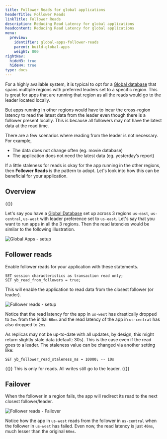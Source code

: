 ```yaml
---
title: Follower Reads for global applications
headerTitle: Follower Reads
linkTitle: Follower Reads
description: Reducing Read Latency for global applications
headcontent: Reducing Read Latency for global applications
menu:
  preview:
    identifier: global-apps-follower-reads
    parent: build-global-apps
    weight: 800
rightNav:
  hideH3: true
  hideH4: true
type: docs
---
```


For a highly available system, it is typical to opt for a [Global database](../global-database) that spans multiple regions with preferred leaders set to a specific region. This is great for apps that are running that region as all the reads would go to the leader located locally.

But apps running in other regions would have to incur the cross-region latency to read the latest data from the leader even though there is a follower present locally. This is because all followers may not have the latest data at the read time.

There are a few scenarios where reading from the leader is not necessary. For example,

- The data does not change often (eg. movie database)
- The application does not need the latest data (eg. yesterday’s report)

If a little staleness for reads is okay for the app running in the other regions, then **Follower Reads** is the pattern to adopt. Let's look into how this can be beneficial for your application.

## Overview

{{<cluster-setup-tabs>}}

Let's say you have a [Global Database](./global-database) set up across 3 regions `us-east`, `us-central`, `us-west` with leader preference set to `us-east`. Let's say that you want to run apps in all the 3 regions. Then the read latencies would be similar to the following illustration.

![Global Apps - setup](/images/develop/global-apps/global-apps-follower-reads-setup.png)

## Follower reads

Enable follower reads for your application with these statements.

```plpgsql
SET session characteristics as transaction read only;
SET yb_read_from_followers = true;
```

This will enable the application to read data from the closest follower (or leader). 

![Follower reads - setup](/images/develop/global-apps/global-apps-follower-reads-final.png)

Notice that the read latency for the app in `us-west` has drastically dropped to `2ms` from the initial `60ms` and the read latency of the app in `us-central` has also dropped to `2ms`.

As replicas may not be up-to-date with all updates, by design, this might return slightly stale data (default: 30s). This is the case even if the read goes to a leader. The staleness value can be changed via another setting like:

```plpgsql
SET yb_follower_read_staleness_ms = 10000; -- 10s
```

{{<note>}}
This is only for reads. All writes still go to the leader.
{{</note>}}

## Failover

When the follower in a region fails, the app will redirect its read to the next closest follower/leader.

![Follower reads - Failover](/images/develop/global-apps/global-apps-follower-reads-failover.png)

Notice how the app in `us-west` reads from the follower in `us-central` when the follower in `us-west` has failed. Even now, the read latency is just `40ms`, much lesser than the original `60ms`.